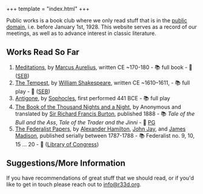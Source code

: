 +++
template = "index.html"
+++

<!-- Note no '#' level title, because that title is style independently -->

Public works is a book club where we only read stuff that is in the [public domain](https://en.wikipedia.org/wiki/Public_domain_in_the_United_States), i.e. before January 1st, 1928. This website serves as a record of our meetings, as well as to advance interest in classic literature.

## Works Read So Far

1. [Meditations](https://en.wikipedia.org/wiki/Meditations), by [Marcus Aurelius](https://en.wikipedia.org/wiki/Marcus_Aurelius), written CE ~170-180 - 📚 full book - 🔗 ([SEB](https://standardebooks.org/ebooks/marcus-aurelius/meditations/george-long))
2. [The Tempest](https://en.wikipedia.org/wiki/The_Tempest), by [William Shakespeare](https://en.wikipedia.org/wiki/William_Shakespeare), written CE ~1610–1611, - 📚 full play - 🔗 ([SEB](https://standardebooks.org/ebooks/william-shakespeare/the-tempest))
3. [Antigone](https://en.wikipedia.org/wiki/Antigone_(Sophocles_play)), by [Sophocles](https://en.wikipedia.org/wiki/Sophocles), first performed 441 BCE - 📚 full play
4. [The Book of the Thousand Nights and a Night](https://en.wikipedia.org/wiki/The_Book_of_the_Thousand_Nights_and_a_Night), by Anonymous and translated by [Sir Richard Francis Burton](https://en.wikipedia.org/wiki/Richard_Francis_Burton), published 1888 -  📚 *Tale of the Bull and the Ass*, *Tale of the Trader and the Jinni* - 🔗 [PG](https://www.gutenberg.org/ebooks/51252)
5. [The Federalist Papers](https://en.wikipedia.org/wiki/The_Federalist_Papers), by [Alexander Hamilton](https://en.wikipedia.org/wiki/Alexander_Hamilton), [John Jay](https://en.wikipedia.org/wiki/John_Jay), and [James Madison](https://en.wikipedia.org/wiki/James_Madison), published serially between 1787-1788 - 📚 Federalist no. 9, 10, 15 ... 20 - 🔗 ([Library of Congress](https://guides.loc.gov/federalist-papers/full-text))

## Suggestions/More Information

If you have recommendations of great stuff that we should read, or if you'd like to get in touch please reach out to [info@r33d.org](mailto:info@r33d.org).